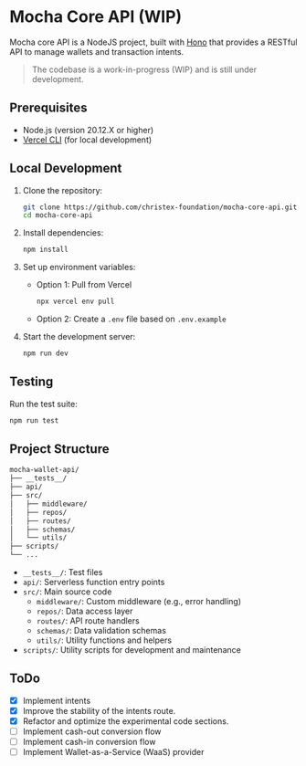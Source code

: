 # Mocha Core API (WIP)

Mocha core API is a NodeJS project, built with [Hono](https://hono.dev) that provides a RESTful API to manage wallets and transaction intents.

> The codebase is a work-in-progress (WIP) and is still under development.

## Prerequisites

- Node.js (version 20.12.X or higher)
- [Vercel CLI](https://vercel.com/cli) (for local development)

## Local Development

1. Clone the repository:

   ```sh
   git clone https://github.com/christex-foundation/mocha-core-api.git
   cd mocha-core-api
   ```

2. Install dependencies:

   ```sh
   npm install
   ```

3. Set up environment variables:

   - Option 1: Pull from Vercel

     ```sh
     npx vercel env pull
     ```

   - Option 2: Create a `.env` file based on `.env.example`

4. Start the development server:

   ```sh
   npm run dev
   ```

## Testing

Run the test suite:

```sh
npm run test
```

## Project Structure

```sh
mocha-wallet-api/
├── __tests__/
├── api/
├── src/
│   ├── middleware/
│   ├── repos/
│   ├── routes/
│   ├── schemas/
│   └── utils/
├── scripts/
└── ...
```

- `__tests__/`: Test files
- `api/`: Serverless function entry points
- `src/`: Main source code
  - `middleware/`: Custom middleware (e.g., error handling)
  - `repos/`: Data access layer
  - `routes/`: API route handlers
  - `schemas/`: Data validation schemas
  - `utils/`: Utility functions and helpers
- `scripts/`: Utility scripts for development and maintenance

## ToDo

- [x] Implement intents
- [x] Improve the stability of the intents route.
- [x] Refactor and optimize the experimental code sections.
- [ ] Implement cash-out conversion flow
- [ ] Implement cash-in conversion flow
- [ ] Implement Wallet-as-a-Service (WaaS) provider
